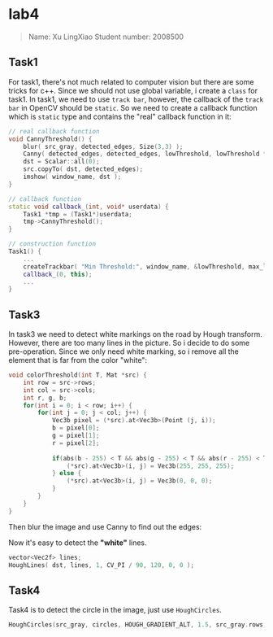 # lab4
> Name: Xu LingXiao 
> Student number: 2008500

## Task1
For task1, there's not much related to computer vision but there are some tricks for c++.
Since we should not use global variable, i create a `class` for task1. In task1, we need to use `track bar`, however, the callback of the `track bar` in OpenCV should be `static`. So we need to create a callback function which is `static` type and contains the "real" callback function in it:

```c++
// real callback function
void CannyThreshold() {
    blur( src_gray, detected_edges, Size(3,3) );
    Canny( detected_edges, detected_edges, lowThreshold, lowThreshold * ratio, kernel_size );
    dst = Scalar::all(0);
    src.copyTo( dst, detected_edges);
    imshow( window_name, dst );
}

// callback function
static void callback_(int, void* userdata) {
    Task1 *tmp = (Task1*)userdata;
    tmp->CannyThreshold(); 
}

// construction function
Task1() {
    ...
    createTrackbar( "Min Threshold:", window_name, &lowThreshold, max_lowThreshold, callback_, this);
    callback_(0, this);
    ...
}
```

## Task3
In task3 we need to detect white markings on the road by Hough transform. However, there are too many lines in the picture. So i decide to do some pre-operation. Since we only need white marking, so i remove all the element that is far from the color "white":

```c++
void colorThreshold(int T, Mat *src) {
    int row = src->rows;
    int col = src->cols;
    int r, g, b;
    for(int i = 0; i < row; i++) {
        for(int j = 0; j < col; j++) {
            Vec3b pixel = (*src).at<Vec3b>(Point (j, i));
            b = pixel[0];
            g = pixel[1];
            r = pixel[2];
    
            if(abs(b - 255) < T && abs(g - 255) < T && abs(r - 255) < T ) {
                (*src).at<Vec3b>(i, j) = Vec3b(255, 255, 255);
            } else {
                (*src).at<Vec3b>(i, j) = Vec3b(0, 0, 0);
            }
        }
    }
}
```

Then blur the image and use Canny to find out the edges:

[](./img/dst_screenshot_13.04.2022.png)

Now it's easy to detect the **"white"** lines.

```c++
vector<Vec2f> lines;
HoughLines( dst, lines, 1, CV_PI / 90, 120, 0, 0 );
```

## Task4
Task4 is to detect the circle in the image, just use `HoughCircles`.

```c++
HoughCircles(src_gray, circles, HOUGH_GRADIENT_ALT, 1.5, src_gray.rows / 16, 500, 0.8, 1, 30);
```